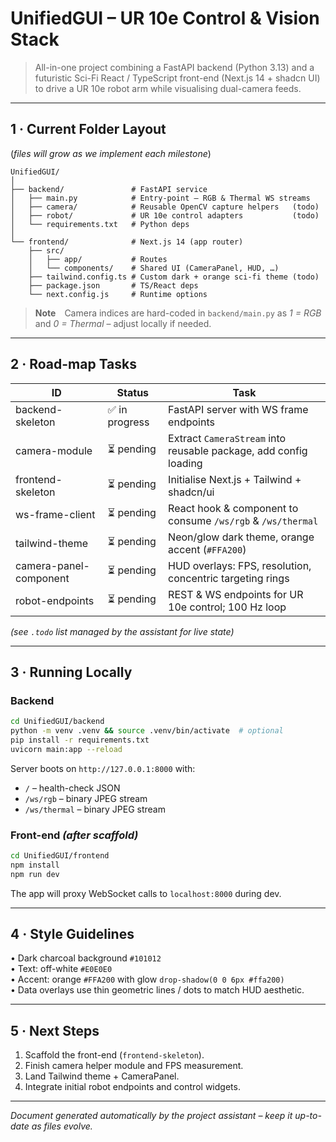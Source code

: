 # UnifiedGUI – UR 10e Control & Vision Stack

> All-in-one project combining a FastAPI backend (Python 3.13) and a futuristic Sci-Fi React / TypeScript front-end (Next.js 14 + shadcn UI) to drive a UR 10e robot arm while visualising dual-camera feeds.

---

## 1 · Current Folder Layout  
(*files will grow as we implement each milestone*)

```
UnifiedGUI/
│
├── backend/               # FastAPI service
│   ├── main.py            # Entry-point – RGB & Thermal WS streams
│   ├── camera/            # Reusable OpenCV capture helpers   (todo)
│   ├── robot/             # UR 10e control adapters           (todo)
│   └── requirements.txt   # Python deps
│
└── frontend/              # Next.js 14 (app router)
    ├── src/
    │   ├── app/           # Routes
    │   └── components/    # Shared UI (CameraPanel, HUD, …)
    ├── tailwind.config.ts # Custom dark + orange sci-fi theme (todo)
    ├── package.json       # TS/React deps
    └── next.config.js     # Runtime options
```

> **Note** Camera indices are hard-coded in `backend/main.py` as *1 = RGB* and *0 = Thermal* – adjust locally if needed.

---

## 2 · Road-map Tasks

| ID | Status | Task |
|----|--------|------|
| backend-skeleton | ✅ in progress | FastAPI server with WS frame endpoints |
| camera-module | ⏳ pending | Extract `CameraStream` into reusable package, add config loading |
| frontend-skeleton | ⏳ pending | Initialise Next.js + Tailwind + shadcn/ui |
| ws-frame-client | ⏳ pending | React hook & component to consume `/ws/rgb` & `/ws/thermal` |
| tailwind-theme | ⏳ pending | Neon/glow dark theme, orange accent (`#FFA200`) |
| camera-panel-component | ⏳ pending | HUD overlays: FPS, resolution, concentric targeting rings |
| robot-endpoints | ⏳ pending | REST & WS endpoints for UR 10e control; 100 Hz loop |

*(see `.todo` list managed by the assistant for live state)*

---

## 3 · Running Locally

### Backend
```bash
cd UnifiedGUI/backend
python -m venv .venv && source .venv/bin/activate  # optional
pip install -r requirements.txt
uvicorn main:app --reload
```
Server boots on `http://127.0.0.1:8000` with:
* `/` – health-check JSON
* `/ws/rgb` – binary JPEG stream
* `/ws/thermal` – binary JPEG stream

### Front-end *(after scaffold)*
```bash
cd UnifiedGUI/frontend
npm install
npm run dev
```
The app will proxy WebSocket calls to `localhost:8000` during dev.

---

## 4 · Style Guidelines
• Dark charcoal background `#101012`  
• Text: off-white `#E0E0E0`  
• Accent: orange `#FFA200` with glow `drop-shadow(0 0 6px #ffa200)`  
• Data overlays use thin geometric lines / dots to match HUD aesthetic.

---

## 5 · Next Steps
1. Scaffold the front-end (`frontend-skeleton`).  
2. Finish camera helper module and FPS measurement.  
3. Land Tailwind theme + CameraPanel.  
4. Integrate initial robot endpoints and control widgets.

---

*Document generated automatically by the project assistant – keep it up-to-date as files evolve.* 